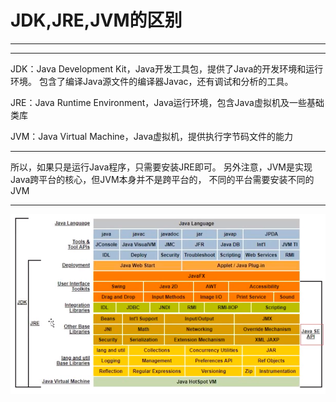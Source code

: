 # JDK,JRE,JVM的区别
---
---
JDK：Java Development Kit，Java开发工具包，提供了Java的开发环境和运行环境。
包含了编译Java源文件的编译器Javac，还有调试和分析的工具。

JRE：Java Runtime Environment，Java运行环境，包含Java虚拟机及一些基础类库

JVM：Java Virtual Machine，Java虚拟机，提供执行字节码文件的能力


---
所以，如果只是运行Java程序，只需要安装JRE即可。
另外注意，JVM是实现Java跨平台的核心，但JVM本身并不是跨平台的，
不同的平台需要安装不同的JVM

---
![](https://raw.githubusercontent.com/IDGAQ/Super_Cool_Notes/main/Screen%20Shot%202021-03-23%20at%209.53.12%20PM.png)

